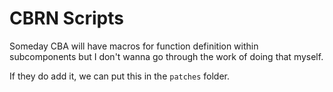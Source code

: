# CBRN Scripts

Someday CBA will have macros for function definition within subcomponents but I don't wanna go through the work of doing that myself.

If they do add it, we can put this in the `patches` folder.
